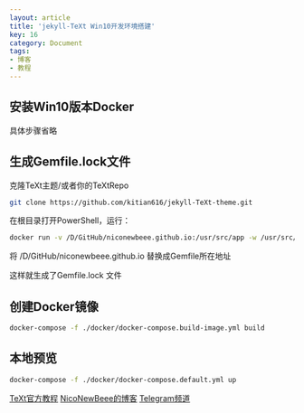```yaml
---
layout: article
title: 'jekyll-TeXt Win10开发环境搭建'
key: 16
category: Document
tags:
- 博客
- 教程
---
```


## 安装Win10版本Docker

具体步骤省略

## 生成Gemfile.lock文件

克隆TeXt主题/或者你的TeXtRepo

```bash
git clone https://github.com/kitian616/jekyll-TeXt-theme.git
```
在根目录打开PowerShell，运行：

```bash
docker run -v /D/GitHub/niconewbeee.github.io:/usr/src/app -w /usr/src/app ruby:2.7 bundle install
```
将 /D/GitHub/niconewbeee.github.io 替换成Gemfile所在地址

这样就生成了Gemfile.lock 文件

## 创建Docker镜像
```bash
docker-compose -f ./docker/docker-compose.build-image.yml build
```

## 本地预览
```bash
docker-compose -f ./docker/docker-compose.default.yml up
```

[TeXt官方教程](https://tianqi.name/jekyll-TeXt-theme/docs/zh/quick-start)
[NicoNewBeee的博客](https://lzdnico.github.io/niconewbeee.github.io/)
[Telegram频道](https://t.me/clashwebgroup)

